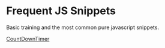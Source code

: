 # Frequent JS Snippets
Basic training and the most common pure javascript snippets.

[CountDownTimer](CountDownTimer.js")
